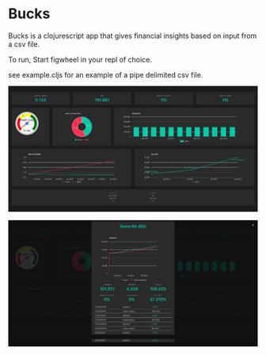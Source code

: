 # Bucks #

Bucks is a clojurescript app that gives financial insights based on input from a csv file.

To run, Start figwheel in your repl of choice.

see example.cljs for an example of a pipe delimited csv file.


![Dash view](dash.png)


![Asset view](asset.png)
